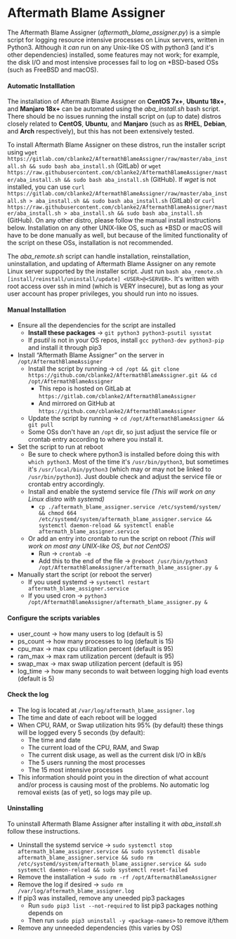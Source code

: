 # Aftermath Blame Assigner

The Aftermath Blame Assigner (_aftermath_blame_assigner.py_) is a simple script for logging resource intensive processes on Linux servers, written in Python3. Although it _can_ run on any Unix-like OS with python3 (and it's other dependencies) installed, some features may not work; for example, the disk I/O and most intensive processes fail to log on \*BSD-based OSs (such as FreeBSD and macOS).

#### Automatic Installlation
The installation of Aftermath Blame Assigner on **CentOS 7x+**, **Ubuntu 18x+**, and **Manjaro 18x+** can be automated using the _aba_install.sh_ bash script. There should be no issues running the install script on (up to date) distros closely related to **CentOS**, **Ubuntu**, and **Manjaro** (such as as **RHEL**, **Debian**, and **Arch** respectively), but this has not been extensively tested.

To install Aftermath Blame Assigner on these distros, run the installer script using `wget https://gitlab.com/cblanke2/AftermathBlameAssigner/raw/master/aba_install.sh && sudo bash aba_install.sh` (GitLab) or `wget https://raw.githubusercontent.com/cblanke2/AftermathBlameAssigner/master/aba_install.sh && sudo bash aba_install.sh` (GitHub). If _wget_ is not installed, you can use `curl https://gitlab.com/cblanke2/AftermathBlameAssigner/raw/master/aba_install.sh > aba_install.sh && sudo bash aba_install.sh` (GitLab) or `curl https://raw.githubusercontent.com/cblanke2/AftermathBlameAssigner/master/aba_install.sh > aba_install.sh && sudo bash aba_install.sh` (GitHub). On any other distro, please follow the manual install instructions below. Installation on any other UNIX-like OS, such as \*BSD or macOS will have to be done manually as well, but because of the limited functionality of the script on these OSs, installation is not recommended.

The _aba_remote.sh_ script can handle installation, reinstallation, uninstallation, and updating of Aftermath Blame Assigner on any remote Linux server supported by the installer script. Just run `bash aba_remote.sh [install/reinstall/uninstall/update] <USER>@<SERVER>`. It's written with root access over ssh in mind (which is VERY insecure), but as long as your user account has proper privileges, you should run into no issues.

#### Manual Installlation
* Ensure all the dependencies for the script are installed
    * **Install these packages** → `git python3 python3-psutil sysstat`
    * If _psutil_ is not in your OS repos, install `gcc python3-dev python3-pip` and install it through pip3
* Install “Aftermath Blame Assigner” on the server in `/opt/AftermathBlameAssigner`
    * Install the script by running → `cd /opt && git clone https://github.com/cblanke2/AftermathBlameAssigner.git && cd /opt/AftermathBlameAssigner`
      * This repo is hosted on GitLab at `https://gitlab.com/cblanke2/AftermathBlameAssigner`
      * And mirrored on GitHub at `https://github.com/cblanke2/AftermathBlameAssigner`
    * Update the script by running →  `cd /opt/AftermathBlameAssigner && git pull`
    * Some OSs don't have an `/opt` dir, so just adjust the service file or crontab entry according to where you install it.
* Set the script to run at reboot
    * Be sure to check where python3 is installed before doing this with `which python3`. Most of the time it's `/usr/bin/python3`, but sometimes it's `/usr/local/bin/python3` (which may or may not be linked to `/usr/bin/python3`). Just double check and adjust the service file or crontab entry accordingly. 
    * Install and enable the systemd service file _(This will work on any Linux distro with systemd)_
        * `cp ./aftermath_blame_assigner.service /etc/systemd/system/ && chmod 664 /etc/systemd/system/aftermath_blame_assigner.service && systemctl daemon-reload && systemctl enable aftermath_blame_assigner.service`
    * Or add an entry into crontab to run the script on reboot _(This will work on most any UNIX-like OS, but not CentOS)_
        * Run → `crontab -e`
        * Add this to the end of the file →  `@reboot /usr/bin/python3 /opt/AftermathBlameAssigner/aftermath_blame_assigner.py & `
* Manually start the script (or reboot the server)
    * If you used systemd → `systemctl restart aftermath_blame_assigner.service`
    * If you used cron → `python3 /opt/AftermathBlameAssigner/aftermath_blame_assigner.py &`


#### Configure the scripts variables
* user_count → how many users to log (default is 5)
* ps_count → how many processes to log (default is 15)
* cpu_max → max cpu utilization percent (default is 95)
* ram_max → max ram utilization percent (default is 95)
* swap_max → max swap utilization percent (default is 95)
* log_time → how many seconds to wait between logging high load events (default is 5)

#### Check the log
* The log is located at `/var/log/aftermath_blame_assigner.log`
* The time and date of each reboot will be logged
* When CPU, RAM, or Swap utilization hits 95% (by default) these things will be logged every 5 seconds (by default):
    * The time and date
    * The current load of the CPU, RAM, and Swap
    * The current disk usage, as well as the current disk I/O in kB/s
    * The 5 users running the most processes
    * The 15 most intensive processes
* This information should point you in the direction of what account and/or process is causing most of the problems. No automatic log removal exists (as of yet), so logs may pile up.

#### Uninstalling

To uninstall Aftermath Blame Assigner after installing it with _aba_install.sh_ follow these instructions.
* Uninstall the systemd service → `sudo systemctl stop aftermath_blame_assigner.service && sudo systemctl disable aftermath_blame_assigner.service && sudo rm /etc/systemd/system/aftermath_blame_assigner.service && sudo systemctl daemon-reload && sudo systemctl reset-failed`
* Remove the installation → `sudo rm -rf /opt/AftermathBlameAssigner`
* Remove the log if desired → `sudo rm /var/log/aftermath_blame_assigner.log`
* If pip3 was installed, remove any uneeded pip3 packages
    * Run `sudo pip3 list --not-required` to list pip3 packages nothing depends on
    * Then run `sudo pip3 uninstall -y <package-names>` to remove it/them
* Remove any unneeded dependencies (this varies by OS)
